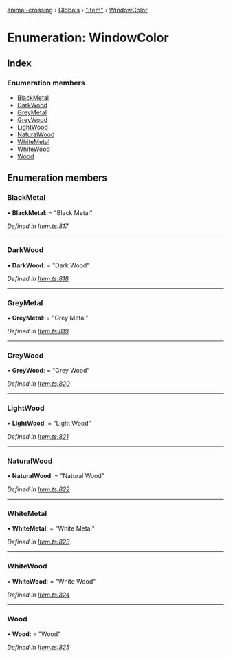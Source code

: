 [animal-crossing](../README.md) › [Globals](../globals.md) › ["Item"](../modules/_item_.md) › [WindowColor](_item_.windowcolor.md)

# Enumeration: WindowColor

## Index

### Enumeration members

* [BlackMetal](_item_.windowcolor.md#blackmetal)
* [DarkWood](_item_.windowcolor.md#darkwood)
* [GreyMetal](_item_.windowcolor.md#greymetal)
* [GreyWood](_item_.windowcolor.md#greywood)
* [LightWood](_item_.windowcolor.md#lightwood)
* [NaturalWood](_item_.windowcolor.md#naturalwood)
* [WhiteMetal](_item_.windowcolor.md#whitemetal)
* [WhiteWood](_item_.windowcolor.md#whitewood)
* [Wood](_item_.windowcolor.md#wood)

## Enumeration members

###  BlackMetal

• **BlackMetal**: = "Black Metal"

*Defined in [Item.ts:817](https://github.com/Norviah/animal-crossing/blob/0da76a6/module/types/Item.ts#L817)*

___

###  DarkWood

• **DarkWood**: = "Dark Wood"

*Defined in [Item.ts:818](https://github.com/Norviah/animal-crossing/blob/0da76a6/module/types/Item.ts#L818)*

___

###  GreyMetal

• **GreyMetal**: = "Grey Metal"

*Defined in [Item.ts:819](https://github.com/Norviah/animal-crossing/blob/0da76a6/module/types/Item.ts#L819)*

___

###  GreyWood

• **GreyWood**: = "Grey Wood"

*Defined in [Item.ts:820](https://github.com/Norviah/animal-crossing/blob/0da76a6/module/types/Item.ts#L820)*

___

###  LightWood

• **LightWood**: = "Light Wood"

*Defined in [Item.ts:821](https://github.com/Norviah/animal-crossing/blob/0da76a6/module/types/Item.ts#L821)*

___

###  NaturalWood

• **NaturalWood**: = "Natural Wood"

*Defined in [Item.ts:822](https://github.com/Norviah/animal-crossing/blob/0da76a6/module/types/Item.ts#L822)*

___

###  WhiteMetal

• **WhiteMetal**: = "White Metal"

*Defined in [Item.ts:823](https://github.com/Norviah/animal-crossing/blob/0da76a6/module/types/Item.ts#L823)*

___

###  WhiteWood

• **WhiteWood**: = "White Wood"

*Defined in [Item.ts:824](https://github.com/Norviah/animal-crossing/blob/0da76a6/module/types/Item.ts#L824)*

___

###  Wood

• **Wood**: = "Wood"

*Defined in [Item.ts:825](https://github.com/Norviah/animal-crossing/blob/0da76a6/module/types/Item.ts#L825)*
